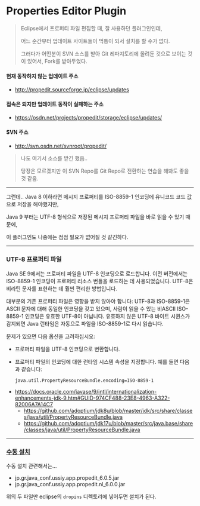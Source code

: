 # Properties Editor Plugin

> Eclipse에서 프로퍼티 파일 편집할 때, 잘 사용하던 플러그인인데, 
>
> 어느 순간부터 업데이트 사이트들이 먹통이 되서 설치를 할 수가 없다.
>
> 그러다가 어떤분이 SVN 소스를 받아 Git 레파지토리에 올려둔 것으로 보이는 것이 있어서, Fork를 받아두었다.



#### 현재 동작하지 않는 업데이트 주소

*  http://propedit.sourceforge.jp/eclipse/updates

  

#### 접속은 되지만 업데이트 동작이 실패하는 주소

* https://osdn.net/projects/propedit/storage/eclipse/updates/

  

#### SVN 주소

* http://svn.osdn.net/svnroot/propedit/

> 나도 여기서 소스를 받긴 했음.. 
>
> 당장은 모르겠지만 이 SVN Repo를 Git Repo로 전환하는 연습을 해봐도 좋을 것 같음.



---

그런데.. Java 8 이하라면 메시지 프로퍼티를 ISO-8859-1 인코딩에 유니코드 코드 값으로 저장을 해야했지만,

Java 9 부터는 UTF-8 형식으로 저장된 메시지 프로퍼티 파일을 바로 읽을 수 있기 때문에,

이 플러그인도 나중에는 점점 필요가 없어질 것 같긴하다.


---
### UTF-8 프로퍼티 파일

Java SE 9에서는 프로퍼티 파일을 UTF-8 인코딩으로 로드합니다. 이전 버전에서는 ISO-8859-1 인코딩이 프로퍼티 리소스 번들을 로드하는 데 사용되었습니다. UTF-8은 비라틴 문자를 표현하는 데 훨씬 편리한 방법입니다.

대부분의 기존 프로퍼티 파일은 영향을 받지 않아야 합니다: UTF-8과 ISO-8859-1은 ASCII 문자에 대해 동일한 인코딩을 갖고 있으며, 사람이 읽을 수 있는 비ASCII ISO-8859-1 인코딩은 유효한 UTF-8이 아닙니다. 유효하지 않은 UTF-8 바이트 시퀀스가 감지되면 Java 런타임은 자동으로 파일을 ISO-8859-1로 다시 읽습니다.

문제가 있으면 다음 옵션을 고려하십시오:

- 프로퍼티 파일을 UTF-8 인코딩으로 변환합니다.

- 프로퍼티 파일의 인코딩에 대한 런타임 시스템 속성을 지정합니다. 예를 들면 다음과 같습니다:

  ```
  java.util.PropertyResourceBundle.encoding=ISO-8859-1
  ```

* https://docs.oracle.com/javase/9/intl/internationalization-enhancements-jdk-9.htm#GUID-974CF488-23E8-4963-A322-82006A7A14C7
  * https://github.com/adoptium/jdk8u/blob/master/jdk/src/share/classes/java/util/PropertyResourceBundle.java
  * https://github.com/adoptium/jdk17u/blob/master/src/java.base/share/classes/java/util/PropertyResourceBundle.java


---
### [수동 설치](Files)
수동 설치 관련해서는...

* jp.gr.java_conf.ussiy.app.propedit_6.0.5.jar
* jp.gr.java_conf.ussiy.app.propedit.nl_6.0.0.jar

위의 두 파일만 eclipse의 `dropins` 디렉토리에 넣어두면 설치가 된다.
